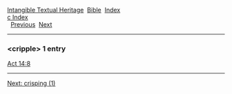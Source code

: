 [Intangible Textual Heritage](../../index)  [Bible](../index) 
[Index](index)   
[c Index](_c_)  
  [Previous](c02708)  [Next](c02710) 

------------------------------------------------------------------------

### &lt;cripple&gt; 1 entry

[Act 14:8](../kjv/act014.htm#008)  

------------------------------------------------------------------------

[Next: crisping (1)](c02710)
